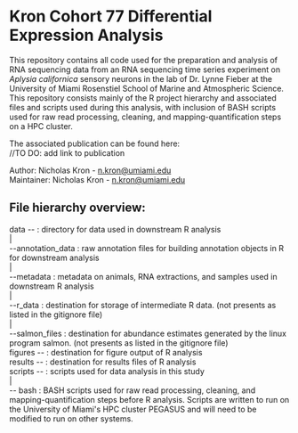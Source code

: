 # Kron Cohort 77 Differential Expression Analysis

This repository contains all code used for the preparation and analysis of RNA sequencing data from an RNA sequencing time series experiment on *Aplysia californica* sensory neurons in the lab of Dr. Lynne Fieber at the University of Miami Rosenstiel School of Marine and Atmospheric Science.  This repository consists mainly of the R project hierarchy and associated files and scripts used  during this analysis, with inclusion of BASH scripts used for raw read processing, cleaning, and mapping-quantification steps on a HPC cluster.


The associated publication can be found here:  
//TO DO: add link to publication

Author: Nicholas Kron - n.kron@umiami.edu  
Maintainer: Nicholas Kron - n.kron@umiami.edu  

## File hierarchy overview:
data -- : directory for data used in downstream R analysis  
			|  
			--annotation_data : raw annotation files for building annotation objects in R for downstream analysis  
			|  
			--metadata : metadata on animals, RNA extractions, and samples used in downstream R analysis  
			|  
			--r_data : destination for storage of intermediate R data. (not presents as listed in the gitignore file)  
			|  
			--salmon_files : destination for abundance estimates generated by the linux program salmon. (not presents as listed in the gitignore file)  
figures -- : destination for figure output of R analysis  
results -- : destination for results files of R analysis  
scripts -- : scripts used for data analysis in this study  
				|  
				-- bash : BASH scripts used for raw read processing, cleaning, and mapping-quantification steps before R analysis. Scripts are written to run on the University of Miami's HPC cluster PEGASUS and will need to be modified to run on other systems.  
